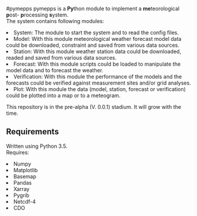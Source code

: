 #pymepps
pymepps is a **Py**thon module to implement a **me**teorological **p**ost-
**p**rocessing **s**ystem.</br>
The system contains following modules:
<li>System: The module to start the system and to read the config files.
<li>Model: With this module meteorological weather forecast model data could be
downloaded, constraint and saved from various data sources.
<li>Station: With this module weather station data could be downloaded, readed
and saved from various data sources.
<li>Forecast: With this module scripts could be loaded to manipulate the
model data and to forecast the weather.
<li>Verification: With this module the performance of the models and the
forecasts could be verified against measurement sites and/or grid analyses.
<li>Plot: With this module the data (model, station, forecast or verification)
could be plotted into a map or to a meteogram.


This repository is in the pre-alpha (V. 0.0.1) stadium.
It will grow with the time.


Requirements
------------
Written using Python 3.5.<br>
Requires:
<li>Numpy
<li>Matplotlib
<li>Basemap
<li>Pandas
<li>Xarray
<li>Pygrib
<li>Netcdf-4
<li>CDO